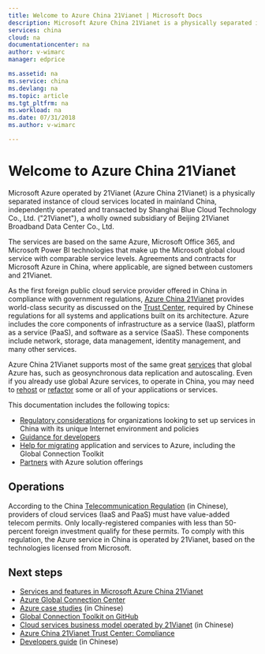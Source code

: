 ```yaml
---
title: Welcome to Azure China 21Vianet | Microsoft Docs
description: Microsoft Azure China 21Vianet is a physically separated instance of cloud services in mainland China. The services are based on the same Azure, Office 365, and Power BI technology that make up the Microsoft global cloud service with comparable service levels. 
services: china
cloud: na
documentationcenter: na
author: v-wimarc
manager: edprice

ms.assetid: na
ms.service: china
ms.devlang: na
ms.topic: article
ms.tgt_pltfrm: na
ms.workload: na
ms.date: 07/31/2018
ms.author: v-wimarc

---
```

# Welcome to Azure China 21Vianet
Microsoft Azure operated by 21Vianet (Azure China 21Vianet) is a physically separated instance of cloud services located in mainland China, independently operated and transacted by Shanghai Blue Cloud Technology Co., Ltd. ("21Vianet"), a wholly owned subsidiary of Beijing 21Vianet Broadband Data Center Co., Ltd. 

The services are based on the same Azure, Microsoft Office 365, and Microsoft Power BI technologies that make up the Microsoft global cloud service with comparable service levels. Agreements and contracts for Microsoft Azure in China, where applicable, are signed between customers and 21Vianet.

As the first foreign public cloud service provider offered in China in compliance with government regulations, [Azure China 21Vianet](/azure/china/china-overview-operations) provides world-class security as discussed on the [Trust Center](https://www.trustcenter.cn/compliance/), required by Chinese regulations for all systems and applications built on its architecture. Azure includes the core components of infrastructure as a service (IaaS), platform as a service (PaaS), and software as a service (SaaS). These components include network, storage, data management, identity management, and many other services.

Azure China 21Vianet supports most of the same great [services](https://www.azure.cn/home/features/products-by-region) that global Azure has, such as geosynchronous data replication and autoscaling. Even if you already use global Azure services, to operate in China, you may need to [rehost](/azure/china/china-how-to-rehost) or [refactor](/azure/china/china-how-to-refactor) some or all of your applications or services. 

This documentation includes the following topics:
- [Regulatory considerations](/azure/china/china-overview-policies) for organizations looking to set up services in China with its unique Internet environment and policies
- [Guidance for developers](/azure/china/china-get-started-developer-guide)
- [Help for migrating](/azure/china/china-how-to-rehost) application and services to Azure, including the Global Connection Toolkit
- [Partners](/azure/china/china-resources-partners) with Azure solution offerings

## Operations
According to the China [Telecommunication Regulation](http://www.miit.gov.cn/n1146295/n1146557/n1146619/c4860613/content.html) (in Chinese), providers of cloud services (IaaS and PaaS) must have value-added telecom permits. Only locally-registered companies with less than 50-percent foreign investment qualify for these permits. To comply with this regulation, the Azure service in China is operated by 21Vianet, based on the technologies licensed from Microsoft. 

## Next steps
- [Services and features in Microsoft Azure China 21Vianet](https://www.azure.cn/home/features/products-by-region)
- [Azure Global Connection Center](https://aka.ms/azcc)
- [Azure case studies](https://www.azure.cn/partnerancasestudy/case-studies/) (in Chinese)
- [Global Connection Toolkit on GitHub](https://github.com/Azure/AzureGlobalConnectionToolkit)
- [Cloud services business model operated by 21Vianet](https://wacnppe.blob.core.chinacloudapi.cn/marketing-resource/documents/Windows_Azure_and_Office_365_cloud_services_business_model_operated_by_21Vianet12.pdf) (in Chinese)
- [Azure China 21Vianet Trust Center: Compliance](https://www.trustcenter.cn/compliance/)
- [Developers guide](https://www.azure.cn/documentation/articles/developerdifferences/#dev-guide) (in Chinese)

